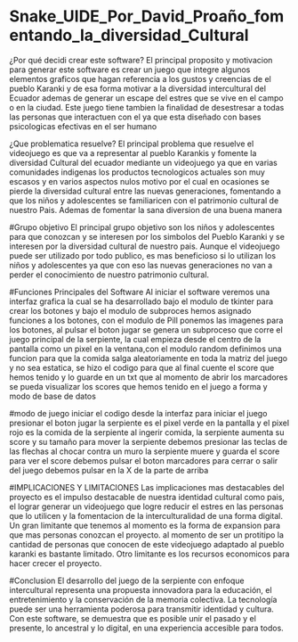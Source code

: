 # Snake_UIDE_Por_David_Proaño_fomentando_la_diversidad_Cultural

¿Por qué decidi crear este software?
El principal proposito y motivacion para generar este software es crear un juego que integre algunos elementos graficos que hagan referencia a los gustos y creencias de el pueblo Karanki y de esa forma motivar a la diversidad intercultural del Ecuador ademas de generar un escape del estres que se vive en el campo o en la ciudad. Este juego tiene tambien la finalidad de desestresar a todas las personas que interactuen con el ya que esta diseñado con bases psicologicas efectivas en el ser humano

¿Que problematica resuelve?
El principal problema que resuelve el videojuego es que va a representar al pueblo Karankis y fomente la diversidad Cultural del ecuador mediante un videojuego ya que en varias comunidades indigenas los productos tecnologicos actuales son muy escasos y en varios aspectos nulos motivo por el cual en ocasiones se pierde la diversidad cultural entre las nuevas generaciones, fomentando a que los niños y adolescentes se familiaricen con el patrimonio cultural de nuestro Pais. Ademas de fomentar la sana diversion de una buena manera 

#Grupo objetivo
El principal grupo objetivo son los niños y adolescentes para que conozcan y se interesen por los simbolos del Pueblo Karanki y se interesen por la diversidad cultural de nuestro pais. Aunque el videojuego puede ser utilizado por todo publico, es mas beneficioso si lo utilizan los niños y adolescentes ya que con eso las nuevas generaciones no van a perder el conocimiento de nuestro patrimonio cultural.

#Funciones Principales del Software
Al iniciar el software veremos una interfaz grafica la cual se ha desarrollado bajo el modulo de tkinter para crear los botones y bajo el modulo de subproces hemos asignado funciones a los botones, con el modulo de Pill ponemos las imagenes para los botones, al pulsar el boton jugar se genera un subproceso que corre el juego principal de la serpiente, la cual empieza desde el centro de la pantalla como un pixel en la ventana,con el modulo random definimos una funcion para que la comida salga aleatoriamente en toda la matriz del juego y no sea estatica, se hizo el codigo para que al final cuente el score que hemos tenido y lo guarde en un txt que al momento de abrir los marcadores se pueda visualizar los scores que hemos tenido en el juego a forma y modo de base de datos

#modo de juego
iniciar el codigo desde la interfaz
para iniciar el juego presionar el boton jugar
la serpiente es el pixel verde en la pantalla y el pixel rojo es la comida de la serpiente
al ingerir comida, la serpiente aumenta su score y su tamaño
para mover la serpiente debemos presionar las teclas de las flechas 
al chocar contra un muro la serpiente muere y guarda el score
para ver el score debemos pulsar el boton marcadores
para cerrar o salir del juego debemos pulsar en la X de la parte de arriba

#IMPLICACIONES Y LIMITACIONES
Las implicaciones mas destacables del proyecto es el impulso destacable de nuestra identidad cultural como pais, el lograr generar un videojuego que logre reducir el estres en las personas que lo utilicen y la fomentacion de la interculturalidad de una forma digital.
Un gran limitante que tenemos al momento es la forma de expansion para que mas personas conozcan el proyecto. al momento de ser un protitipo la cantidad de personas que conocen de este videojuego adaptado al pueblo karanki es bastante limitado. Otro limitante es los recursos economicos para hacer crecer el proyecto.

#Conclusion
El desarrollo del juego de la serpiente con enfoque intercultural representa una propuesta innovadora para la educación, el entretenimiento y la conservación de la memoria colectiva. La tecnología puede ser una herramienta poderosa para transmitir identidad y cultura. Con este software, se demuestra que es posible unir el pasado y el presente, lo ancestral y lo digital, en una experiencia accesible para todos.
